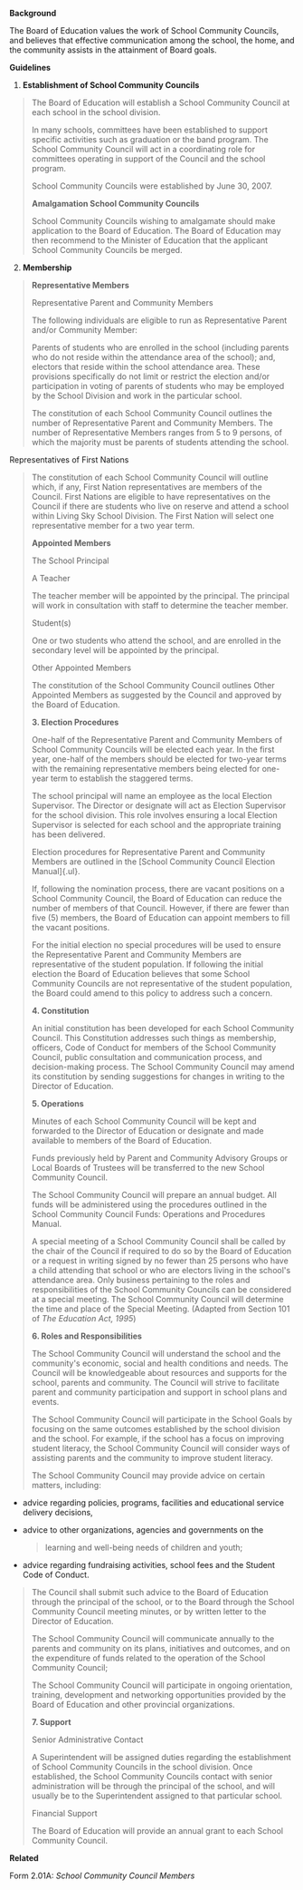 **Background**

The Board of Education values the work of School Community Councils, and
believes that effective communication among the school, the home, and
the community assists in the attainment of Board goals.

**Guidelines**

1.  **Establishment of School Community Councils**

> The Board of Education will establish a School Community Council at
> each school in the school division.
>
> In many schools, committees have been established to support specific
> activities such as graduation or the band program. The School
> Community Council will act in a coordinating role for committees
> operating in support of the Council and the school program.
>
> School Community Councils were established by June 30, 2007.
>
> **Amalgamation School Community Councils**
>
> School Community Councils wishing to amalgamate should make
> application to the Board of Education. The Board of Education may then
> recommend to the Minister of Education that the applicant School
> Community Councils be merged.

2.  **Membership**

> **Representative Members**
>
> Representative Parent and Community Members
>
> The following individuals are eligible to run as Representative Parent
> and/or Community Member:
>
> Parents of students who are enrolled in the school (including parents
> who do not reside within the attendance area of the school); and,
> electors that reside within the school attendance area. These
> provisions specifically do not limit or restrict the election and/or
> participation in voting of parents of students who may be employed by
> the School Division and work in the particular school.
>
> The constitution of each School Community Council outlines the number
> of Representative Parent and Community Members. The number of
> Representative Members ranges from 5 to 9 persons, of which the
> majority must be parents of students attending the school.

Representatives of First Nations

> The constitution of each School Community Council will outline which,
> if any, First Nation representatives are members of the Council. First
> Nations are eligible to have representatives on the Council if there
> are students who live on reserve and attend a school within Living Sky
> School Division. The First Nation will select one representative
> member for a two year term.
>
> **Appointed Members**
>
> The School Principal
>
> A Teacher
>
> The teacher member will be appointed by the principal. The principal
> will work in consultation with staff to determine the teacher member.
>
> Student(s)
>
> One or two students who attend the school, and are enrolled in the
> secondary level will be appointed by the principal.
>
> Other Appointed Members
>
> The constitution of the School Community Council outlines Other
> Appointed Members as suggested by the Council and approved by the
> Board of Education.
>
> **3. Election Procedures**
>
> One-half of the Representative Parent and Community Members of School
> Community Councils will be elected each year. In the first year,
> one-half of the members should be elected for two-year terms with the
> remaining representative members being elected for one-year term to
> establish the staggered terms.
>
> The school principal will name an employee as the local Election
> Supervisor. The Director or designate will act as Election Supervisor
> for the school division. This role involves ensuring a local Election
> Supervisor is selected for each school and the appropriate training
> has been delivered.
>
> Election procedures for Representative Parent and Community Members
> are outlined in the [School Community Council Election Manual]{.ul}.
>
> If, following the nomination process, there are vacant positions on a
> School Community Council, the Board of Education can reduce the number
> of members of that Council. However, if there are fewer than five (5)
> members, the Board of Education can appoint members to fill the vacant
> positions.
>
> For the initial election no special procedures will be used to ensure
> the Representative Parent and Community Members are representative of
> the student population. If following the initial election the Board of
> Education believes that some School Community Councils are not
> representative of the student population, the Board could amend to
> this policy to address such a concern.
>
> **4. Constitution**
>
> An initial constitution has been developed for each School Community
> Council. This Constitution addresses such things as membership,
> officers, Code of Conduct for members of the School Community Council,
> public consultation and communication process, and decision-making
> process. The School Community Council may amend its constitution by
> sending suggestions for changes in writing to the Director of
> Education.
>
> **5. Operations**
>
> Minutes of each School Community Council will be kept and forwarded to
> the Director of Education or designate and made available to members
> of the Board of Education.
>
> Funds previously held by Parent and Community Advisory Groups or Local
> Boards of Trustees will be transferred to the new School Community
> Council.
>
> The School Community Council will prepare an annual budget. All funds
> will be administered using the procedures outlined in the School
> Community Council Funds: Operations and Procedures Manual.
>
> A special meeting of a School Community Council shall be called by the
> chair of the Council if required to do so by the Board of Education or
> a request in writing signed by no fewer than 25 persons who have a
> child attending that school or who are electors living in the school's
> attendance area. Only business pertaining to the roles and
> responsibilities of the School Community Councils can be considered at
> a special meeting. The School Community Council will determine the
> time and place of the Special Meeting. (Adapted from Section 101 of
> *The Education Act,* *1995*)
>
> **6. Roles and Responsibilities**
>
> The School Community Council will understand the school and the
> community's economic, social and health conditions and needs. The
> Council will be knowledgeable about resources and supports for the
> school, parents and community. The Council will strive to facilitate
> parent and community participation and support in school plans and
> events.
>
> The School Community Council will participate in the School Goals by
> focusing on the same outcomes established by the school division and
> the school. For example, if the school has a focus on improving
> student literacy, the School Community Council will consider ways of
> assisting parents and the community to improve student literacy.
>
> The School Community Council may provide advice on certain matters,
> including:

-   advice regarding policies, programs, facilities and educational
    service delivery decisions,

-   advice to other organizations, agencies and governments on the
    > learning and well-being needs of children and youth;

-   advice regarding fundraising activities, school fees and the Student
    Code of Conduct.

> The Council shall submit such advice to the Board of Education through
> the principal of the school, or to the Board through the School
> Community Council meeting minutes, or by written letter to the
> Director of Education.
>
> The School Community Council will communicate annually to the parents
> and community on its plans, initiatives and outcomes, and on the
> expenditure of funds related to the operation of the School Community
> Council;
>
> The School Community Council will participate in ongoing orientation,
> training, development and networking opportunities provided by the
> Board of Education and other provincial organizations.
>
> **7. Support**
>
> Senior Administrative Contact
>
> A Superintendent will be assigned duties regarding the establishment
> of School Community Councils in the school division. Once established,
> the School Community Councils contact with senior administration will
> be through the principal of the school, and will usually be to the
> Superintendent assigned to that particular school.
>
> Financial Support
>
> The Board of Education will provide an annual grant to each School
> Community Council.

**Related**

Form 2.01A: *School Community Council Members*
